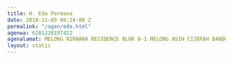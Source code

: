 ```yaml
---
title: H. Eda Permana
date: 2018-11-09 06:24:00 Z
permalink: "/agen/eda.html"
agenwa: 6281220197422
agenalamat: MELONG NIRWANA RESIDENCE BLOK B-1 MELONG ASIH CIJERAH BANDUNG 40313
layout: static
---
```


